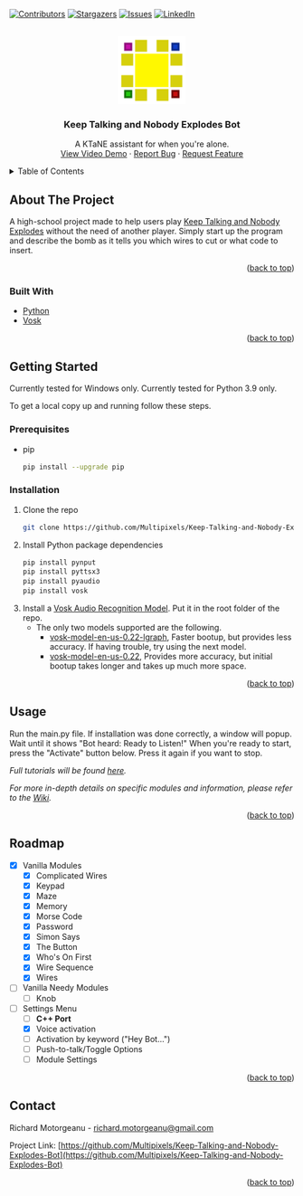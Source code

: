 [![Contributors][contributors-shield]][contributors-url]
[![Stargazers][stars-shield]][stars-url]
[![Issues][issues-shield]][issues-url]
[![LinkedIn][linkedin-shield]][linkedin-url]
<!-- [![MIT License][license-shield]][license-url]
     [![Forks][forks-shield]][forks-url] -->



<!-- PROJECT LOGO -->
<br />
<div align="center">
  <a href="https://github.com/Multipixels/Keep-Talking-and-Nobody-Explodes-Bot">
    <img src="pictures/Logo.png" alt="Logo" width="120" height="120">
  </a>

<h3 align="center">Keep Talking and Nobody Explodes Bot</h3>

  <p align="center">
    A KTaNE assistant for when you're alone.
    <!-- <br />
    <a href="https://github.com/github_username/repo_name"><strong>Explore the docs »</strong></a>
    <br /> -->
    <br />
    <a href="https://youtu.be/qaytGFiAcFE">View Video Demo</a>
    ·
    <a href="https://github.com/Multipixels/Keep-Talking-and-Nobody-Explodes-Bot/issues">Report Bug</a>
    ·
    <a href="https://github.com/Multipixels/Keep-Talking-and-Nobody-Explodes-Bot/issues">Request Feature</a>
  </p>
</div>



<!-- TABLE OF CONTENTS -->
<details>
  <summary>Table of Contents</summary>
  <ol>
    <li>
      <a href="#about-the-project">About The Project</a>
      <ul>
        <li><a href="#built-with">Built With</a></li>
      </ul>
    </li>
    <!--<li>
      <a href="#getting-started">Getting Started</a>
      <ul>
        <li><a href="#prerequisites">Prerequisites</a></li>
        <li><a href="#installation">Installation</a></li>
      </ul>
    </li>-->
    <!--<li><a href="#usage">Usage</a></li>-->
    <li><a href="#roadmap">Roadmap</a></li>
    <!--<li><a href="#contributing">Contributing</a></li>-->
    <!--<li><a href="#license">License</a></li>-->
    <li><a href="#contact">Contact</a></li>
    <!--<li><a href="#acknowledgments">Acknowledgments</a></li>-->
  </ol>
</details>



<!-- ABOUT THE PROJECT -->
## About The Project

<!--[![Product Name Screen Shot][product-screenshot]](https://example.com)-->

A high-school project made to help users play [Keep Talking and Nobody Explodes](https://keeptalkinggame.com/) without the need of another player. Simply start up the program and describe the bomb as it tells you which wires to cut or what code to insert.

<p align="right">(<a href="#top">back to top</a>)</p>



### Built With

* [Python](https://www.python.org/)
* [Vosk](https://alphacephei.com/vosk/)

<p align="right">(<a href="#top">back to top</a>)</p>



<!-- GETTING STARTED -->
## Getting Started

Currently tested for Windows only.
Currently tested for Python 3.9 only.

To get a local copy up and running follow these steps.

### Prerequisites

* pip
  ```sh
  pip install --upgrade pip
  ```

### Installation

1. Clone the repo
   ```sh
   git clone https://github.com/Multipixels/Keep-Talking-and-Nobody-Explodes-Bot.git
   ```
2. Install Python package dependencies
   ```sh
   pip install pynput
   pip install pyttsx3
   pip install pyaudio
   pip install vosk
   ```
3. Install a [Vosk Audio Recognition Model](https://alphacephei.com/vosk/models). Put it in the root folder of the repo.
   - The only two models supported are the following.
     - [vosk-model-en-us-0.22-lgraph](vosk-model-en-us-0.22-lgraph), Faster bootup, but provides less accuracy. If having trouble, try using the next model.
     - [vosk-model-en-us-0.22](https://alphacephei.com/vosk/models/vosk-model-en-us-0.22.zip), Provides more accuracy, but initial bootup takes longer and takes up much more space.

<p align="right">(<a href="#top">back to top</a>)</p>

<!-- USAGE EXAMPLES -->
## Usage

Run the main.py file. If installation was done correctly, a window will popup. Wait until it shows "Bot heard: Ready to Listen!"
When you're ready to start, press the "Activate" button below. Press it again if you want to stop.

_Full tutorials will be found [here](https://www.youtube.com/playlist?list=PLll7a_aZOiE63zbNZDA6jSA71DDJmMIG4)._

_For more in-depth details on specific modules and information, please refer to the [Wiki](https://github.com/Multipixels/Keep-Talking-and-Nobody-Explodes-Bot/wiki)._

<p align="right">(<a href="#top">back to top</a>)</p>

<!-- ROADMAP -->
## Roadmap

- [X] Vanilla Modules
    - [X] Complicated Wires
    - [X] Keypad
    - [X] Maze
    - [X] Memory
    - [X] Morse Code
    - [X] Password
    - [X] Simon Says
    - [X] The Button
    - [X] Who's On First
    - [X] Wire Sequence
    - [X] Wires
- [ ] Vanilla Needy Modules
    - [ ] Knob
- [ ] Settings Menu
    - [ ] **C++ Port**
    - [X] Voice activation
    - [ ] Activation by keyword ("Hey Bot...")
    - [ ] Push-to-talk/Toggle Options
    - [ ] Module Settings

<!-- See the [open issues](https://github.com/github_username/repo_name/issues) for a full list of proposed features (and known issues). -->

<p align="right">(<a href="#top">back to top</a>)</p>



<!-- LICENSE -->
<!-- ## License

Distributed under the MIT License. See `LICENSE.txt` for more information.

<p align="right">(<a href="#top">back to top</a>)</p> -->



<!-- CONTACT -->
## Contact

Richard Motorgeanu - richard.motorgeanu@gmail.com

Project Link: [https://github.com/Multipixels/Keep-Talking-and-Nobody-Explodes-Bot](https://github.com/Multipixels/Keep-Talking-and-Nobody-Explodes-Bot)

<p align="right">(<a href="#top">back to top</a>)</p>



<!-- MARKDOWN LINKS & IMAGES -->
<!-- https://www.markdownguide.org/basic-syntax/#reference-style-links -->
[contributors-shield]: https://img.shields.io/github/contributors/Multipixels/Keep-Talking-and-Nobody-Explodes-Bot.svg?style=for-the-badge
[contributors-url]: https://github.com/Multipixels/Keep-Talking-and-Nobody-Explodes-Bot/graphs/contributors
[forks-shield]: https://img.shields.io/github/forks/Multipixels/Keep-Talking-and-Nobody-Explodes-Bot.svg?style=for-the-badge
[forks-url]: https://github.com/Multipixels/Keep-Talking-and-Nobody-Explodes-Bot/network/members
[stars-shield]: https://img.shields.io/github/stars/Multipixels/Keep-Talking-and-Nobody-Explodes-Bot.svg?style=for-the-badge
[stars-url]: https://github.com/Multipixels/Keep-Talking-and-Nobody-Explodes-Bot/stargazers
[issues-shield]: https://img.shields.io/github/issues/Multipixels/Keep-Talking-and-Nobody-Explodes-Bot.svg?style=for-the-badge
[issues-url]: https://github.com/Multipixels/Keep-Talking-and-Nobody-Explodes-Bot/issues
<!-- [license-shield]: https://img.shields.io/github/license/github_username/repo_name.svg?style=for-the-badge -->
<!-- [license-url]: https://github.com/github_username/repo_name/blob/master/LICENSE.txt -->
[linkedin-shield]: https://img.shields.io/badge/-LinkedIn-black.svg?style=for-the-badge&logo=linkedin&colorB=555
[linkedin-url]: https://www.linkedin.com/in/richard-motorgeanu/
[product-screenshot]: images/screenshot.png
